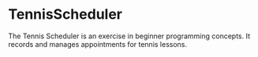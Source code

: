 # TennisScheduler
The Tennis Scheduler is an exercise in beginner programming concepts. It records and manages appointments for tennis lessons.
